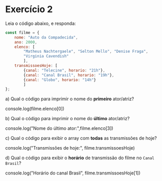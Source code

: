# Exercício 2

Leia o código abaixo, e responda:

```jsx
const filme = {
	nome: "Auto da Compadecida", 
	ano: 2000, 
	elenco: [
		"Matheus Nachtergaele", "Selton Mello", "Denise Fraga", 
		"Virginia Cavendish"
		], 
	transmissoesHoje: [
		{canal: "Telecine", horario: "21h"}, 
		{canal: "Canal Brasil", horario: "19h"}, 
		{canal: "Globo", horario: "14h"}
		]
};
```

a) Qual o código para imprimir o nome do **primeiro** ator/atriz?

console.log(filme.elenco[0])

b) Qual o código para imprimir o nome do **último** ator/atriz?

console.log("Nome do último ator:",filme.elenco[3])

c) Qual o código para exibir o array com **todas** as transmissões de hoje?

console.log("Transmissões de hoje:", filme.transmissoesHoje)

d) Qual o código para exibir o **horário** de transmissão do filme no `Canal Brasil`?

console.log("Horário do canal Brasil", filme.transmissoesHoje[1])